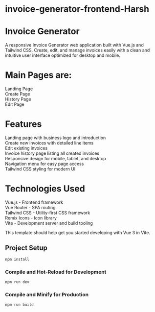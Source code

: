 # invoice-generator-frontend-Harsh

# Invoice Generator                          
A responsive Invoice Generator web application built with Vue.js and Tailwind CSS. Create, edit, and manage invoices easily with a clean and intuitive user interface optimized for desktop and mobile.

# Main Pages are:                  
Landing Page         
Create Page        
History Page             
Edit Page               

# Features                                                                                                        
Landing page with business logo and introduction    
Create new invoices with detailed line items    
Edit existing invoices        
Invoice history page listing all created invoices     
Responsive design for mobile, tablet, and desktop    
Navigation menu for easy page access    
Tailwind CSS styling for modern UI     
              
# Technologies Used
Vue.js - Frontend framework      
Vue Router - SPA routing          
Tailwind CSS - Utility-first CSS framework       
Remix Icons - Icon library     
Vite - Development server and build tooling       

This template should help get you started developing with Vue 3 in Vite.


## Project Setup

```sh
npm install
```

### Compile and Hot-Reload for Development

```sh
npm run dev
```

### Compile and Minify for Production

```sh
npm run build
```
